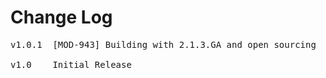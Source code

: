 # Change Log
<pre>
v1.0.1  [MOD-943] Building with 2.1.3.GA and open sourcing
	
v1.0    Initial Release
